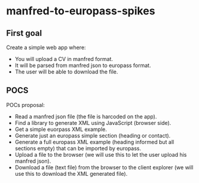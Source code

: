 # manfred-to-europass-spikes

## First goal

Create a simple web app where:
  - You will upload a CV in manfred format.
  - It will be parsed from manfred json to europass format.
  - The user will be able to download the file.

## POCS

POCs proposal:
  - Read a manfred json file (the file is harcoded on the app).
  - Find a library to generate XML using JavaScript (browser side).
  - Get a simple euorpass XML example.
  - Generate just an europass simple section (heading or contact).
  - Generate a full europass XML example (heading informed but all sections empty) that can be imported by europass.
  - Upload a file to the browser (we will use this to let the user upload his manfred json).
  - Download a file (text file) from the browser to the client explorer (we will use this to download the XML generated file).


